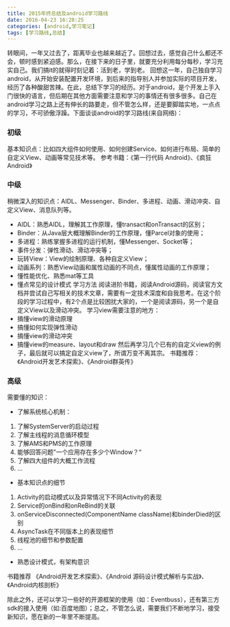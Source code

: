 ```yaml
---
title: 2015年终总结及android学习路线
date: 2016-04-23 16:28:25
categories: [android,学习笔记]
tags: [学习路线,总结]
---
```

转眼间，一年又过去了，距离毕业也越来越近了。回想过去，感觉自己什么都还不会，顿时感到紧迫感。那么，在接下来的日子里，就要充分利用每分每秒，学习充实自己。我们搞it的就得时刻记着：活到老，学到老。<!--more-->
回想这一年，自己独自学习android，从开始安装配置开发环境，到后来的指导别人并参加实际的项目开发，经历了各种酸甜苦辣。在此，总结下学习的经历。对于android，是个开发上手入门很快的语言，但后期在其他方面需要注意和学习的事情还有很多很多。自己在android学习之路上还有伸长的路要走，但不管怎么样，还是要脚踏实地，一点点的学习，不可骄傲浮躁。下面谈谈android的学习路线(来自网络)：
### 初级

基本知识点：比如四大组件如何使用、如何创建Service、如何进行布局、简单的自定义View、动画等常见技术等。
参考书籍：《第一行代码 Android》、《疯狂Android》
### 中级

稍微深入的知识点：AIDL、Messenger、Binder、多进程、动画、滑动冲突、自定义View、消息队列等。
- AIDL：熟悉AIDL，理解其工作原理，懂transact和onTransact的区别；
- Binder：从Java层大概理解Binder的工作原理，懂Parcel对象的使用；
- 多进程：熟练掌握多进程的运行机制，懂Messenger、Socket等；
- 事件分发：弹性滑动、滑动冲突等；
- 玩转View：View的绘制原理、各种自定义View；
- 动画系列：熟悉View动画和属性动画的不同点，懂属性动画的工作原理；
- 懂性能优化、熟悉mat等工具
- 懂点常见的设计模式
学习方法
阅读进阶书籍，阅读Android源码，阅读官方文档并尝试自己写相关的技术文章，需要有一定技术深度和自我思考。在这个阶段的学习过程中，有2个点是比较困扰大家的，一个是阅读源码，另一个是自定义View以及滑动冲突。
学习view需要注意的地方：
- 搞懂view的滑动原理
- 搞懂如何实现弹性滑动
- 搞懂view的滑动冲突
- 搞懂view的measure、layout和draw
然后再学习几个已有的自定义view的例子，最后就可以搞定自定义view了，所谓万变不离其宗。
书籍推荐：《Android开发艺术探索》、《Android群英传》

### 高级

需要懂的知识：
- 了解系统核心机制：
1. 了解SystemServer的启动过程
2. 了解主线程的消息循环模型
3. 了解AMS和PMS的工作原理
4. 能够回答问题”一个应用存在多少个Window？“
5. 了解四大组件的大概工作流程
6. …
- 基本知识点的细节
1. Activity的启动模式以及异常情况下不同Activity的表现
2. Service的onBind和onReBind的关联
3. onServiceDisconnected(ComponentName className)和binderDied的区别
4. AsyncTask在不同版本上的表现细节
5. 线程池的细节和参数配置
6. …
- 熟悉设计模式，有架构意识

 书籍推荐
《Android开发艺术探索》、《Android 源码设计模式解析与实战》、《Android内核剖析》

除此之外，还可以学习一些好的开源框架的使用（如：Eventbuss），还有第三方sdk的接入使用（如:百度地图）；总之，不管怎么说，需要我们不断地学习，接受新知识，愿在新的一年里不断提高。

